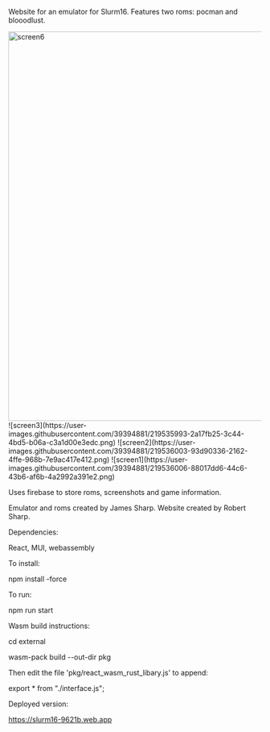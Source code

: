 Website for an emulator for Slurm16. Features two roms: pocman and blooodlust.

<img width="773" alt="screen6" src="https://user-images.githubusercontent.com/39394881/219535976-fd3343c5-a99b-40a8-b228-45d92eadc7f1.png">
![screen3](https://user-images.githubusercontent.com/39394881/219535993-2a17fb25-3c44-4bd5-b06a-c3a1d00e3edc.png)
![screen2](https://user-images.githubusercontent.com/39394881/219536003-93d90336-2162-4ffe-968b-7e9ac417e412.png)
![screen1](https://user-images.githubusercontent.com/39394881/219536006-88017dd6-44c6-43b6-af6b-4a2992a391e2.png)



Uses firebase to store roms, screenshots and game information.

Emulator and roms created by James Sharp. Website created by Robert Sharp.

Dependencies:

React, MUI, webassembly

To install:

npm install -force

To run:

npm run start

Wasm build instructions:

cd external

wasm-pack build --out-dir pkg

Then edit the file 'pkg/react_wasm_rust_libary.js' to append:

export * from "./interface.js";

Deployed version:

https://slurm16-9621b.web.app
